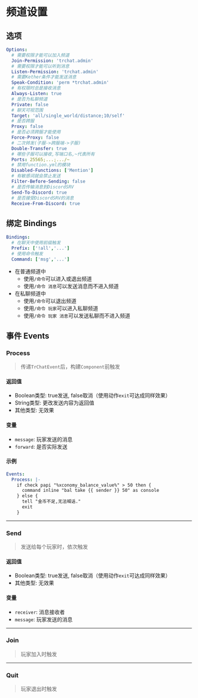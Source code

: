 # 频道设置

## 选项

```yaml
Options:
  # 需要权限才能可以加入频道
  Join-Permission: 'trchat.admin'
  # 需要权限才能可以听到消息
  Listen-Permission: 'trchat.admin'
  # 需要Kether条件才能发送消息
  Speak-Condition: 'perm *trchat.admin'
  # 有权限时总是接收消息
  Always-Listen: true
  # 是否为私聊频道
  Private: false
  # 聊天可视范围
  Target: 'all/single_world/distance;10/self'
  # 是否跨服
  Proxy: false
  # 是否必须跨服才能使用
  Force-Proxy: false
  # 二次转发(子服->跨服端->子服)
  Double-Transfer: true
  # 哪些子服可以接收,写端口名,~代表所有
  Ports: 25565;...;.../~
  # 禁用function.yml的模块
  Disabled-Functions: ['Mention']
  # 有敏感词就会禁止发送
  Filter-Before-Sending: false
  # 是否传输消息到DiscordSRV
  Send-To-Discord: true
  # 是否接受DiscordSRV的消息
  Receive-From-Discord: true
```

## 绑定 Bindings

```yaml
Bindings:
  # 在聊天中使用前缀触发
  Prefix: ['!all','...']
  # 使用命令触发
  Command: ['msg','...']
```

- 在普通频道中
  - 使用`/命令`可以进入或退出频道
  - 使用`/命令 消息`可以发送消息而不进入频道
- 在私聊频道中
  - 使用`/命令`可以退出频道
  - 使用`/命令 玩家`可以进入私聊频道
  - 使用`/命令 玩家 消息`可以发送私聊而不进入频道

## 事件 Events

### Process

> 传递`TrChatEvent`后，构建`Component`前触发

#### 返回值

- Boolean类型: true发送, false取消（使用动作`exit`可达成同样效果）
- String类型: 更改发送内容为返回值
- 其他类型: 无效果

#### 变量

- `message`: 玩家发送的消息
- `forward`: 是否实际发送

#### 示例

```yaml
Events:
  Process: |-
    if check papi "%xconomy_balance_value%" > 50 then {
      command inline "bal take {{ sender }} 50" as console
    } else {
      tell "金币不足,无法喊话."
      exit
    }
```

---

### Send

> 发送给每个玩家时，依次触发

#### 返回值

- Boolean类型: true发送, false取消（使用动作`exit`可达成同样效果）
- 其他类型: 无效果

#### 变量

- `receiver`: 消息接收者
- `message`: 玩家发送的消息

---

### Join

> 玩家加入时触发

---

### Quit

> 玩家退出时触发